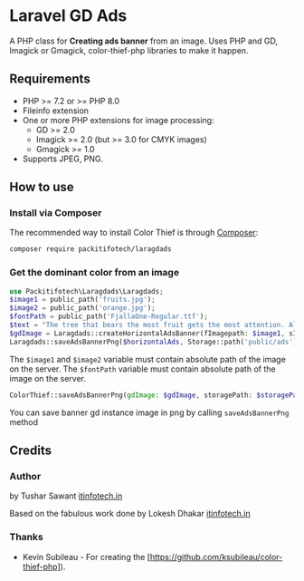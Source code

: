 Laravel GD Ads
==============

A PHP class for **Creating ads banner** from an image. Uses PHP and GD, Imagick or Gmagick, color-thief-php libraries to make it happen.


## Requirements

- PHP >= 7.2 or >= PHP 8.0
- Fileinfo extension
- One or more PHP extensions for image processing:
  - GD >= 2.0
  - Imagick >= 2.0 (but >= 3.0 for CMYK images)
  - Gmagick >= 1.0
- Supports JPEG, PNG.

## How to use
### Install via Composer
The recommended way to install Color Thief is through
[Composer](http://getcomposer.org):
```bash
composer require packitifotech/laragdads
```

### Get the dominant color from an image
```php Laravel
use Packitifotech\Laragdads\Laragdads;
$image1 = public_path('fruits.jpg');
$image2 = public_path('orange.jpg');
$fontPath = public_path('FjallaOne-Regular.ttf');
$text = "The tree that bears the most fruit gets the most attention. Allow the fruit to fall and rot";
$gdImage = Laragdads::createHorizontalAdsBanner(fImagepath: $image1, sImagePath:$image2, fontPath:$fontPath, text:$text, resizeWidth:null, resizeHeight:null);
Laragdads::saveAdsBannerPng($horizontalAds, Storage::path('public/ads'));

```
The `$image1` and `$image2` variable must contain absolute path of the image on the server.
The `$fontPath` variable must contain absolute path of the image on the server.

```php
ColorThief::saveAdsBannerPng(gdImage: $gdImage, storagePath: $storagePath)
```

You can save banner gd instance image in png by calling `saveAdsBannerPng` method

## Credits

### Author
by Tushar Sawant
[itinfotech.in](http://www.itinfotech.in)

Based on the fabulous work done by Lokesh Dhakar
[itinfotech.in](http://itinfotech.in)

### Thanks
* Kevin Subileau - For creating the [https://github.com/ksubileau/color-thief-php]).